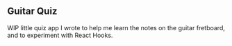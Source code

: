 ## Guitar Quiz

WIP little quiz app I wrote to help me learn the notes on the guitar fretboard, and to experiment with React Hooks.
